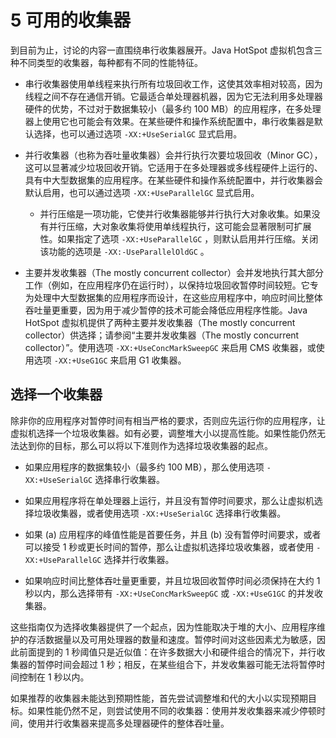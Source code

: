 #  5 可用的收集器

到目前为止，讨论的内容一直围绕串行收集器展开。Java HotSpot 虚拟机包含三种不同类型的收集器，每种都有不同的性能特征。

- 串行收集器使用单线程来执行所有垃圾回收工作，这使其效率相对较高，因为线程之间不存在通信开销。它最适合单处理器机器，因为它无法利用多处理器硬件的优势，不过对于数据集较小（最多约 100 MB）的应用程序，在多处理器上使用它也可能会有效果。在某些硬件和操作系统配置中，串行收集器是默认选择，也可以通过选项 `-XX:+UseSerialGC` 显式启用。

- 并行收集器（也称为吞吐量收集器）会并行执行次要垃圾回收（Minor GC），这可以显著减少垃圾回收开销。它适用于在多处理器或多线程硬件上运行的、具有中大型数据集的应用程序。在某些硬件和操作系统配置中，并行收集器会默认启用，也可以通过选项 `-XX:+UseParallelGC` 显式启用。

  - 并行压缩是一项功能，它使并行收集器能够并行执行大对象收集。如果没有并行压缩，大对象收集将使用单线程执行，这可能会显著限制可扩展性。如果指定了选项 `-XX:+UseParallelGC` ，则默认启用并行压缩。关闭该功能的选项是 `-XX:-UseParallelOldGC` 。

- 主要并发收集器（The mostly concurrent collector）会并发地执行其大部分工作（例如，在应用程序仍在运行时），以保持垃圾回收暂停时间较短。它专为处理中大型数据集的应用程序而设计，在这些应用程序中，响应时间比整体吞吐量更重要，因为用于减少暂停的技术可能会降低应用程序性能。Java HotSpot 虚拟机提供了两种主要并发收集器（The mostly concurrent collector）供选择；请参阅“主要并发收集器（The mostly concurrent collector）”。使用选项 `-XX:+UseConcMarkSweepGC` 来启用 CMS 收集器，或使用选项 `-XX:+UseG1GC` 来启用 G1 收集器。

##  选择一个收集器

除非你的应用程序对暂停时间有相当严格的要求，否则应先运行你的应用程序，让虚拟机选择一个垃圾收集器。如有必要，调整堆大小以提高性能。如果性能仍然无法达到你的目标，那么可以将以下准则作为选择垃圾收集器的起点。

- 如果应用程序的数据集较小（最多约 100 MB），那么使用选项 `-XX:+UseSerialGC` 选择串行收集器。

- 如果应用程序将在单处理器上运行，并且没有暂停时间要求，那么让虚拟机选择垃圾收集器，或者使用选项 `-XX:+UseSerialGC` 选择串行收集器。

- 如果 (a) 应用程序的峰值性能是首要任务，并且 (b) 没有暂停时间要求，或者可以接受 1 秒或更长时间的暂停，那么让虚拟机选择垃圾收集器，或者使用 `-XX:+UseParallelGC` 选择并行收集器。

- 如果响应时间比整体吞吐量更重要，并且垃圾回收暂停时间必须保持在大约 1 秒以内，那么选择带有 `-XX:+UseConcMarkSweepGC` 或 `-XX:+UseG1GC` 的并发收集器。

这些指南仅为选择收集器提供了一个起点，因为性能取决于堆的大小、应用程序维护的存活数据量以及可用处理器的数量和速度。暂停时间对这些因素尤为敏感，因此前面提到的 1 秒阈值只是近似值：在许多数据大小和硬件组合的情况下，并行收集器的暂停时间会超过 1 秒；相反，在某些组合下，并发收集器可能无法将暂停时间控制在 1 秒以内。

如果推荐的收集器未能达到预期性能，首先尝试调整堆和代的大小以实现预期目标。如果性能仍然不足，则尝试使用不同的收集器：使用并发收集器来减少停顿时间，使用并行收集器来提高多处理器硬件的整体吞吐量。